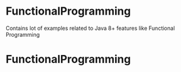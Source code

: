 # FunctionalProgramming
Contains lot of examples related to Java 8+ features like Functional Programming
# FunctionalProgramming
